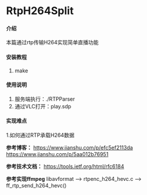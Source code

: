 # RtpH264Split
#### 介绍
本篇通过rtp传输H264实现简单直播功能

#### 安装教程
1. make

#### 使用说明
1. 服务端执行：./RTPParser
2. 通过VLC打开：play.sdp

#### 实现难点
1.如何通过RTP承载H264数据

**参考博客：**
https://www.jianshu.com/p/efc5ef2113da
https://www.jianshu.com/p/5aa012b76951

**参考技术文档：**
https://tools.ietf.org/html/rfc6184

**参考实现ffmpeg**
libavformat
  --> rtpenc_h264_hevc.c
      --> ff_rtp_send_h264_hevc()
